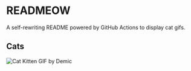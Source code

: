 # READMEOW

A self-rewriting README powered by GitHub Actions to display cat gifs.

## Cats

![Cat Kitten GIF by Demic](https://media4.giphy.com/media/3oriO0OEd9QIDdllqo/200.gif?cid=9acd02davidoibc127bkanwhg4s8cb716mpssur4yo85r9vb&ep=v1_gifs_search&rid=200.gif&ct=g)
